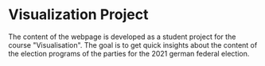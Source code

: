 # Visualization Project

The content of the webpage is developed as a student project for the course "Visualisation". 
The goal is to get quick insights about the content of the election programs of the parties 
for the 2021 german federal election.